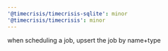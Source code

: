 ```yaml
---
'@timecrisis/timecrisis-sqlite': minor
'@timecrisis/timecrisis': minor
---
```


when scheduling a job, upsert the job by name+type
